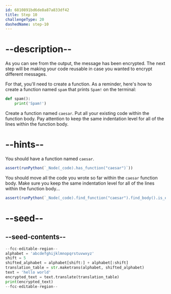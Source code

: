 ```yaml
---
id: 6810891bd6de8a87a833df42
title: Step 10
challengeType: 20
dashedName: step-10
---
```


# --description--

As you can see from the output, the message has been encrypted. The next step will be making your code reusable in case you wanted to encrypt different messages.

For that, you'll need to create a function. As a reminder, here's how to create a function named `spam` that prints `Spam!` on the terminal:

```py
def spam():
    print('Spam!')
```

Create a function named `caesar`. Put all your existing code within the function body. Pay attention to keep the same indentation level for all of the lines within the function body.

# --hints--

You should have a function named `caesar`.

```js
assert(runPython(`_Node(_code).has_function("caesar")`))
```

You should move all the code you wrote so far within the `caesar` function body. Make sure you keep the same indentation level for all of the lines within the function body...

```js
assert(runPython(`_Node(_code).find_function("caesar").find_body().is_equivalent("alphabet = 'abcdefghijklmnopqrstuvwxyz'\\nshift = 5\\nshifted_alphabet = alphabet[shift:] + alphabet[:shift]\\ntranslation_table = str.maketrans(alphabet, shifted_alphabet)\\ntext = 'hello world'\\nencrypted_text = text.translate(translation_table)\\nprint(encrypted_text)")`))
```

# --seed--

## --seed-contents--

```py
--fcc-editable-region--
alphabet = 'abcdefghijklmnopqrstuvwxyz'
shift = 5
shifted_alphabet = alphabet[shift:] + alphabet[:shift]
translation_table = str.maketrans(alphabet, shifted_alphabet)
text = 'hello world'
encrypted_text = text.translate(translation_table)
print(encrypted_text)
--fcc-editable-region--
```
